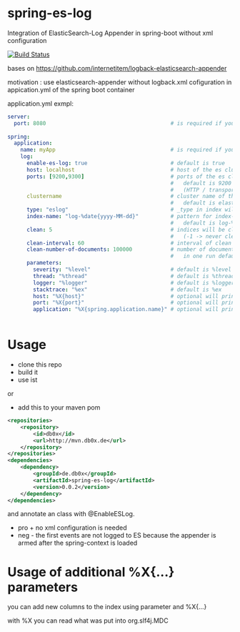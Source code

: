 # spring-es-log
Integration of ElasticSearch-Log Appender in spring-boot without xml configuration

[![Build Status](https://travis-ci.org/db0x/spring-es-log.svg?branch=master)](https://travis-ci.org/db0x/spring-es-log)

bases on https://github.com/internetitem/logback-elasticsearch-appender

motivation : use elasticsearch-appender without logback.xml 
cofiguration in appication.yml of the spring boot container


application.yml exmpl:

```yml
server:
  port: 8080                                       # is required if you use parameters.port
   
spring:
  application:
    name: myApp                                    # is required if you use parameters.application
    log: 
      enable-es-log: true                          # default is true
      host: localhost                              # host of the es cluster default is localhost
      ports: [9200,9300]                           # ports of the es cluster 
                                                   #   default is 9200 / 9300
                                                   #   (HTTP / transport)
      clustername								   # cluster name of the ES cluster
      											   #   default is elasticsearch
      type: "eslog"                                # _type in index will be used for clean-query
      index-name: "log-%date{yyyy-MM-dd}"          # pattern for index-name
                                                   #   default is log-%date{yyyy-MM-dd}
      clean: 5                                     # indices will be cleaned after x days
                                                   #   (-1 -> never clean indices) default is 5                 
      clean-interval: 60                           # interval of clean in minutes default is 60
      clean-number-of-documents: 100000            # number of documents will be deleted 
                                                   #   in one run default is 10000 
      parameters:        
        severity: "%level"                         # default is %level
        thread: "%thread"                          # default is %thread
        logger: "%logger"                          # default is %logger
        stacktrace: "%ex"                          # default is %ex
        host: "%X{host}"                           # optional will print name of the host
        port: "%X{port}"                           # optional will print server.port if set
        application: "%X{spring.application.name}" # optional will print spring.application.name
        
```
Usage
=====
- clone this repo
- build it
- use ist

or
- add this to your maven pom 

```xml
<repositories>
	<repository>
		<id>db0x</id>
		<url>http://mvn.db0x.de</url>
	</repository>
</repositories>
<dependencies>
    <dependency>
    	<groupId>de.db0x</groupId>
	    <artifactId>spring-es-log</artifactId>
	    <version>0.0.2</version>
    </dependency>
</dependencies>
```

and annotate an class with @EnableESLog.

* pro + no xml configuration is needed
* neg - the first events are not logged to ES because the appender is armed after the spring-context is loaded

Usage of additional %X{...} parameters
===================================
you can add new columns to the index using parameter and %X{...}

with %X you can read what was put into org.slf4j.MDC


